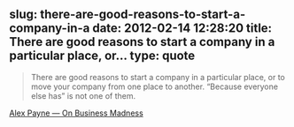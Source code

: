 slug: there-are-good-reasons-to-start-a-company-in-a
date: 2012-02-14 12:28:20
title: There are good reasons to start a company in a particular place, or...
type: quote
---

> There are good reasons to start a company in a particular place, or to move your company from one place to another. “Because everyone else has” is not one of them.

[Alex Payne — On Business Madness](http://al3x.net/2012/02/12/on-business-madness.html)
